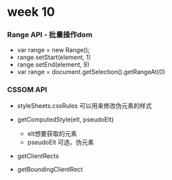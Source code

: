 # week 10

### Range API - 批量操作dom
 * var range = new Range();
 * range.setStart(element, 1)
 * range.setEnd(element, 9)
 * var range = document.getSelection().getRangeAt(0)
 
### CSSOM API

* styleSheets.cssRules 可以用来修改伪元素的样式
* getComputedStyle(elt, pseudoElt)
  * elt想要获取的元素
  * pseudoElt 可选，伪元素

* getClientRects
* getBoundingClientRect